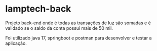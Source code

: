 # lamptech-back

Projeto back-end onde é todas as transações de luz são somadas e é validado se o saldo da conta possui mais de 50 mil.

Foi utilizado java 17, springboot e postman para desenvolver e testar a aplicação.

